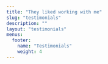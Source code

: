 ```yaml
---
title: "They liked working with me"
slug: "testimonials"
description: ""
layout: "testimonials"
menus:
  footer:
    name: "Testimonials"
    weight: 4
---
```

